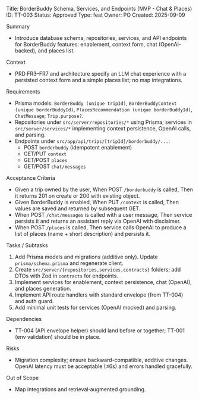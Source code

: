 Title: BorderBuddy Schema, Services, and Endpoints (MVP - Chat & Places)
ID: TT-003
Status: Approved
Type: feat
Owner: PO
Created: 2025-09-09

Summary
- Introduce database schema, repositories, services, and API endpoints for BorderBuddy features: enablement, context form, chat (OpenAI-backed), and places list.

Context
- PRD FR3–FR7 and architecture specify an LLM chat experience with a persisted context form and a simple places list; no map integrations.

Requirements
- Prisma models: `BorderBuddy (unique tripId)`, `BorderBuddyContext (unique borderBuddyId)`, `PlacesRecommendation (unique borderBuddyId)`, `ChatMessage`; `Trip.purpose?`.
- Repositories under `src/server/repositories/*` using Prisma; services in `src/server/services/*` implementing context persistence, OpenAI calls, and parsing.
- Endpoints under `src/app/api/trips/[tripId]/borderbuddy/...`:
  - POST `borderbuddy` (idempotent enablement)
  - GET/PUT `context`
  - GET/POST `places`
  - GET/POST `chat/messages`

Acceptance Criteria
- Given a trip owned by the user, When POST `/borderbuddy` is called, Then it returns 201 on create or 200 with existing object.
- Given BorderBuddy is enabled, When PUT `/context` is called, Then values are saved and returned by subsequent GET.
- When POST `/chat/messages` is called with a user message, Then service persists it and returns an assistant reply via OpenAI with disclaimer.
- When POST `/places` is called, Then service calls OpenAI to produce a list of places (name + short description) and persists it.

Tasks / Subtasks
1) Add Prisma models and migrations (additive only). Update `prisma/schema.prisma` and regenerate client.
2) Create `src/server/{repositories,services,contracts}` folders; add DTOs with Zod in `contracts` for endpoints.
3) Implement services for enablement, context persistence, chat (OpenAI), and places generation.
4) Implement API route handlers with standard envelope (from TT-004) and auth guard.
5) Add minimal unit tests for services (OpenAI mocked) and parsing.

Dependencies
- TT-004 (API envelope helper) should land before or together; TT-001 (env validation) should be in place.

Risks
- Migration complexity; ensure backward-compatible, additive changes. OpenAI latency must be acceptable (≤6s) and errors handled gracefully.

Out of Scope
- Map integrations and retrieval‑augmented grounding.
